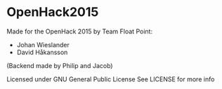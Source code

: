 # OpenHack2015
Made for the OpenHack 2015 by
Team Float Point:
 * Johan Wieslander
 * David Håkansson

(Backend made by Philip and Jacob)

Licensed under  GNU General Public License
See LICENSE for more info

